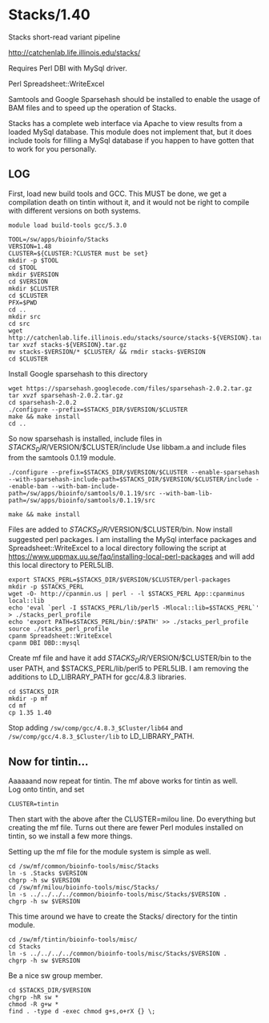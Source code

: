 Stacks/1.40
===========

Stacks short-read variant pipeline

<http://catchenlab.life.illinois.edu/stacks/>


Requires Perl DBI with MySql driver.

Perl Spreadsheet::WriteExcel


Samtools and Google Sparsehash should be installed to enable the
usage of BAM files and to speed up the operation of Stacks.

Stacks has a complete web interface via Apache to view results from
a loaded MySql database.  This module does not implement that, but it
does include tools for filling a MySql database if you happen to have
gotten that to work for you personally.

LOG
---

First, load new build tools and GCC.  This MUST be done, we get a
compilation death on tintin without it, and it would not be right to
compile with different versions on both systems.

    module load build-tools gcc/5.3.0

    TOOL=/sw/apps/bioinfo/Stacks
    VERSION=1.48
    CLUSTER=${CLUSTER:?CLUSTER must be set}
    mkdir -p $TOOL
    cd $TOOL
    mkdir $VERSION
    cd $VERSION
    mkdir $CLUSTER
    cd $CLUSTER
    PFX=$PWD
    cd ..
    mkdir src
    cd src
    wget http://catchenlab.life.illinois.edu/stacks/source/stacks-${VERSION}.tar.gz
    tar xvzf stacks-${VERSION}.tar.gz
    mv stacks-$VERSION/* $CLUSTER/ && rmdir stacks-$VERSION
    cd $CLUSTER

Install Google sparsehash to this directory

    wget https://sparsehash.googlecode.com/files/sparsehash-2.0.2.tar.gz
    tar xvzf sparsehash-2.0.2.tar.gz
    cd sparsehash-2.0.2
    ./configure --prefix=$STACKS_DIR/$VERSION/$CLUSTER
    make && make install
    cd ..

So now sparsehash is installed, include files in $STACKS_DIR/$VERSION/$CLUSTER/include
Use libbam.a and include files from the samtools 0.1.19 module.

    ./configure --prefix=$STACKS_DIR/$VERSION/$CLUSTER --enable-sparsehash --with-sparsehash-include-path=$STACKS_DIR/$VERSION/$CLUSTER/include --enable-bam --with-bam-include-path=/sw/apps/bioinfo/samtools/0.1.19/src --with-bam-lib-path=/sw/apps/bioinfo/samtools/0.1.19/src

    make && make install

Files are added to $STACKS_DIR/$VERSION/$CLUSTER/bin.  Now install suggested
perl packages.  I am installing the MySql interface packages and
Spreadsheet::WriteExcel to a local directory following the script at
https://www.uppmax.uu.se/faq/installing-local-perl-packages and will add this
local directory to PERL5LIB.

    export STACKS_PERL=$STACKS_DIR/$VERSION/$CLUSTER/perl-packages
    mkdir -p $STACKS_PERL
    wget -O- http://cpanmin.us | perl - -l $STACKS_PERL App::cpanminus local::lib
    echo 'eval `perl -I $STACKS_PERL/lib/perl5 -Mlocal::lib=$STACKS_PERL`' > ./stacks_perl_profile 
    echo 'export PATH=$STACKS_PERL/bin/:$PATH' >> ./stacks_perl_profile 
    source ./stacks_perl_profile
    cpanm Spreadsheet::WriteExcel
    cpanm DBI DBD::mysql

Create mf file and have it add $STACKS_DIR/$VERSION/$CLUSTER/bin to the user
PATH, and $STACKS_PERL/lib/perl5 to PERL5LIB.  I am removing the additions
to LD_LIBRARY_PATH for gcc/4.8.3 libraries.

    cd $STACKS_DIR
    mkdir -p mf
    cd mf
    cp 1.35 1.40

Stop adding `/sw/comp/gcc/4.8.3_$Cluster/lib64` and
`/sw/comp/gcc/4.8.3_$Cluster/lib` to LD_LIBRARY_PATH.



Now for tintin...
-----------------

Aaaaaand now repeat for tintin.  The mf above works for tintin as well.  
Log onto tintin, and set

    CLUSTER=tintin

Then start with the above after the CLUSTER=milou line.  Do everything 
but creating the mf file.  Turns out there are fewer Perl modules installed 
on tintin, so we install a few more things.

Setting up the mf file for the module system is simple as well.

    cd /sw/mf/common/bioinfo-tools/misc/Stacks
    ln -s .Stacks $VERSION
    chgrp -h sw $VERSION
    cd /sw/mf/milou/bioinfo-tools/misc/Stacks/
    ln -s ../../../../common/bioinfo-tools/misc/Stacks/$VERSION .
    chgrp -h sw $VERSION

This time around we have to create the Stacks/ directory for the tintin 
module.

    cd /sw/mf/tintin/bioinfo-tools/misc/
    cd Stacks
    ln -s ../../../../common/bioinfo-tools/misc/Stacks/$VERSION .
    chgrp -h sw $VERSION

Be a nice sw group member.

    cd $STACKS_DIR/$VERSION
    chgrp -hR sw *
    chmod -R g+w *
    find . -type d -exec chmod g+s,o+rX {} \;

